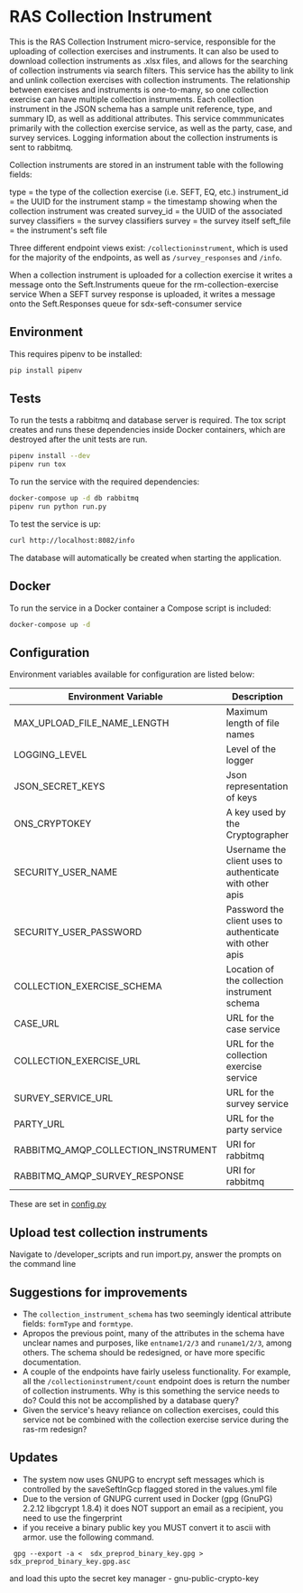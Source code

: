 # RAS Collection Instrument

This is the RAS Collection Instrument micro-service, responsible for the uploading of collection exercises and instruments. It can also be used to download collection instruments as .xlsx files, and allows for the searching of collection instruments via search filters.
This service has the ability to link and unlink collection exercises with collection instruments. The relationship between exercises and instruments is one-to-many, so one collection exercise can have multiple collection instruments.
Each collection instrument in the JSON schema has a sample unit reference, type, and summary ID, as well as additional attributes.
This service commmunicates primarily with the collection exercise service, as well as the party, case, and survey services.
Logging information about the collection instruments is sent to rabbitmq.

Collection instruments are stored in an instrument table with the following fields:

type = the type of the collection exercise (i.e. SEFT, EQ, etc.)
instrument_id = the UUID for the instrument
stamp = the timestamp showing when the collection instrument was created
survey_id = the UUID of the associated survey
classifiers = the survey classifiers
survey = the survey itself
seft_file = the instrument's seft file

Three different endpoint views exist: `/collectioninstrument`, which is used for the majority of the endpoints, as well as `/survey_responses` and `/info`.

When a collection instrument is uploaded for a collection exercise it writes a message onto the Seft.Instruments queue for the rm-collection-exercise service
When a SEFT survey response is uploaded, it writes a message onto the Seft.Responses queue for sdx-seft-consumer service

## Environment

This requires pipenv to be installed:

```bash
pip install pipenv
```

## Tests

To run the tests a rabbitmq and database server is required. The tox script creates and runs these dependencies inside Docker containers, which are destroyed after the unit tests are run.

```bash
pipenv install --dev
pipenv run tox
```

To run the service with the required dependencies:

```bash
docker-compose up -d db rabbitmq
pipenv run python run.py
```

To test the service is up:

```bash
curl http://localhost:8082/info
```

The database will automatically be created when starting the application.

## Docker

To run the service in a Docker container a Compose script is included:

```bash
docker-compose up -d
```

## Configuration

Environment variables available for configuration are listed below:

| Environment Variable                | Description                                                   | Default
|-------------------------------------|---------------------------------------------------------------|-------------------------------
| MAX_UPLOAD_FILE_NAME_LENGTH         | Maximum length of file names | 50
| LOGGING_LEVEL                       | Level of the logger | INFO
| JSON_SECRET_KEYS                    | Json representation of keys | None
| ONS_CRYPTOKEY                       | A key used by the Cryptographer | None
| SECURITY_USER_NAME                  | Username the client uses to authenticate with other apis | admin
| SECURITY_USER_PASSWORD              | Password the client uses to authenticate with other apis | secret
| COLLECTION_EXERCISE_SCHEMA          | Location of the collection instrument schema | application/schemas/collection_instrument_schema.json
| CASE_URL                            | URL for the case service | 'http://localhost:8171'
| COLLECTION_EXERCISE_URL             | URL for the collection exercise service | 'http://localhost:8145'
| SURVEY_SERVICE_URL                  | URL for the survey service | 'http://localhost:8080'
| PARTY_URL                           | URL for the party service | 'http://localhost:8081'
| RABBITMQ_AMQP_COLLECTION_INSTRUMENT | URI for rabbitmq | None
| RABBITMQ_AMQP_SURVEY_RESPONSE       | URI for rabbitmq | None


These are set in [config.py](config.py)

## Upload test collection instruments

Navigate to /developer_scripts and run import.py, answer the prompts on the command line

## Suggestions for improvements

* The `collection_instrument_schema` has two seemingly identical attribute fields: `formType` and `formtype`.
* Apropos the previous point, many of the attributes in the schema have unclear names and purposes, like `entname1/2/3` and `runame1/2/3`, among others. The schema should be redesigned, or have more specific documentation.
* A couple of the endpoints have fairly useless functionality. For example, all the `/collectioninstrument/count` endpoint does is return the number of collection instruments. Why is this something the service needs to do? Could this not be accomplished by a database query?
* Given the service's heavy reliance on collection exercises, could this service not be combined with the collection exercise service during the ras-rm redesign?

## Updates
* The system now uses GNUPG to encrypt seft messages which is controlled by the saveSeftInGcp flagged stored in the values.yml file
* Due to the version of GNUPG current used in Docker (gpg (GnuPG) 2.2.12 libgcrypt 1.8.4) it does NOT support an email as a recipient, you need to use the fingerprint
* if you receive a binary public key you MUST convert it to ascii with armor. use the following command.
```
 gpg --export -a <  sdx_preprod_binary_key.gpg > sdx_preprod_binary_key.gpg.asc    
```
and load this upto the secret key manager - gnu-public-crypto-key
